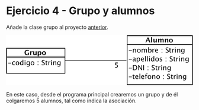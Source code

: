# Ejercicio 4 - Grupo y alumnos

Añade la clase grupo al proyecto [anterior](../03_alumno/). 

![](grupo_alumnos.png)

En este caso, desde el programa principal crearemos un grupo y de él colgaremos 5 alumnos, tal como indica la asociación.

